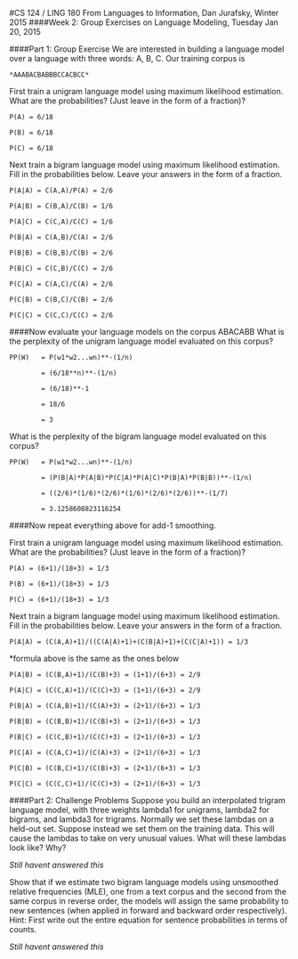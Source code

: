 #CS 124 / LING 180 From Languages to Information, Dan Jurafsky, Winter 2015 
####Week 2: Group Exercises on Language Modeling, Tuesday Jan 20, 2015

####Part 1: Group Exercise
We are interested in building a language model over a language with three words: A, B, C. Our training corpus is

	*AAABACBABBBCCACBCC*

First train a unigram language model using maximum likelihood estimation. What are the probabilities? (Just leave in the form of a fraction)?

	P(A) = 6/18
	
	P(B) = 6/18
	
	P(C) = 6/18

Next train a bigram language model using maximum likelihood estimation. Fill in the probabilities below. Leave your answers in the form of a fraction.

	P(A|A) = C(A,A)/P(A) = 2/6
	
	P(A|B) = C(B,A)/C(B) = 1/6
	
	P(A|C) = C(C,A)/C(C) = 1/6
	
	P(B|A) = C(A,B)/C(A) = 2/6
	
	P(B|B) = C(B,B)/C(B) = 2/6
	
	P(B|C) = C(C,B)/C(C) = 2/6
	
	P(C|A) = C(A,C)/C(A) = 2/6
	
	P(C|B) = C(B,C)/C(B) = 2/6
	
	P(C|C) = C(C,C)/C(C) = 2/6

####Now evaluate your language models on the corpus ABACABB
What is the perplexity of the unigram language model evaluated on this corpus?

	PP(W)	= P(w1*w2...wn)**-(1/n)

 			= (6/18**n)**-(1/n)

			= (6/18)**-1

			= 18/6

			= 3

What is the perplexity of the bigram language model evaluated on this corpus? 

	PP(W)	= P(w1*w2...wn)**-(1/n)

			= (P(B|A)*P(A|B)*P(C|A)*P(A|C)*P(B|A)*P(B|B))**-(1/n)

			= ((2/6)*(1/6)*(2/6)*(1/6)*(2/6)*(2/6))**-(1/7)

			= 3.1258608823116254

####Now repeat everything above for add-1 smoothing.

First train a unigram language model using maximum likelihood estimation. What are the probabilities? (Just leave in the form of a fraction)?

	P(A) = (6+1)/(18+3) = 1/3
	
	P(B) = (6+1)/(18+3) = 1/3
	
	P(C) = (6+1)/(18+3) = 1/3
		
Next train a bigram language model using maximum likelihood estimation. Fill in the probabilities below. Leave your answers in the form of a fraction.

	P(A|A) = (C(A,A)+1)/((C(A|A)+1)+(C(B|A)+1)+(C(C|A)+1)) = 1/3
	
*formula above is the same as the ones below
	
	P(A|B) = (C(B,A)+1)/(C(B)+3) = (1+1)/(6+3) = 2/9
	
	P(A|C) = (C(C,A)+1)/(C(C)+3) = (1+1)/(6+3) = 2/9
	
	P(B|A) = (C(A,B)+1)/(C(A)+3) = (2+1)/(6+3) = 1/3
	
	P(B|B) = (C(B,B)+1)/(C(B)+3) = (2+1)/(6+3) = 1/3
	
	P(B|C) = (C(C,B)+1)/(C(C)+3) = (2+1)/(6+3) = 1/3
	
	P(C|A) = (C(A,C)+1)/(C(A)+3) = (2+1)/(6+3) = 1/3
	
	P(C|B) = (C(B,C)+1)/(C(B)+3) = (2+1)/(6+3) = 1/3
	
	P(C|C) = (C(C,C)+1)/(C(C)+3) = (2+1)/(6+3) = 1/3

####Part 2: Challenge Problems
Suppose you build an interpolated trigram language model, with three weights lambda1 for unigrams, lambda2 for bigrams, and lambda3 for trigrams. Normally we set these lambdas on a held-out set. Suppose instead we set them on the training data. This will cause the lambdas to take on very unusual values. What will these lambdas look like? Why? 
 

*Still havent answered this*


Show that if we estimate two bigram language models using unsmoothed relative frequencies (MLE), one from a text corpus and the second from the same corpus in reverse order, the models will assign the same probability to new sentences (when applied in forward and backward order respectively). Hint: First write out the entire equation for sentence probabilities in terms of counts.

*Still havent answered this*



